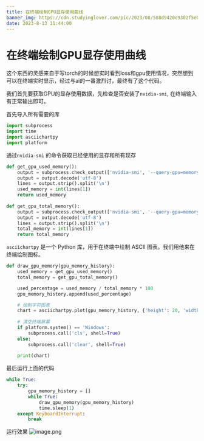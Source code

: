 ```yaml
---
title: 在终端绘制GPU显存使用曲线
banner_img: https://cdn.studyinglover.com/pic/2023/08/588d9420c9302f5e0d6c2e89fbddf200.png
date: 2023-8-13 11:44:00
---
```

# 在终端绘制GPU显存使用曲线
这个东西的灵感来自于写torch的时候想实时看到loss和gpu使用情况，突然想到可以在终端实时显示，经过与ai的一番激烈讨，最终有了这个代码。

我们首先要获取GPU的显存使用数据，先检查是否安装了`nvidia-smi`, 在终端输入有正常输出即可。

首先导入所有需要的库
```python
import subprocess
import time
import asciichartpy
import platform
```

通过`nvidia-smi` 的命令获取已经使用的显存和所有现存
```python
def get_gpu_used_memory():
	output = subprocess.check_output(['nvidia-smi', '--query-gpu=memory.used', '--format=csv,nounits'])
	output = output.decode('utf-8')
	lines = output.strip().split('\n')
	used_memory = int(lines[1])
	return used_memory
  
def get_gpu_total_memory():
	output = subprocess.check_output(['nvidia-smi', '--query-gpu=memory.total', '--format=csv,nounits'])
	output = output.decode('utf-8')
	lines = output.strip().split('\n')
	total_memory = int(lines[1])
	return total_memory
```

`asciichartpy` 是一个 Python 库，用于在终端中绘制 ASCII 图表。我们用他来在终端绘制图标。
```python
def draw_gpu_memory(gpu_memory_history):
    used_memory = get_gpu_used_memory()
    total_memory = get_gpu_total_memory()

    used_percentage = used_memory / total_memory * 100
    gpu_memory_history.append(used_percentage)

    # 绘制字符图表
    chart = asciichartpy.plot(gpu_memory_history, {'height': 20, 'width': 10, 'timestamp': True})
    
    # 清空终端屏幕
    if platform.system() == 'Windows':
        subprocess.call('cls', shell=True)
    else:
        subprocess.call('clear', shell=True)
    
    print(chart)
```


最后运行上面的代码
```python 
while True:
    try:
        gpu_memory_history = []
        while True:
            draw_gpu_memory(gpu_memory_history)
            time.sleep(1)
    except KeyboardInterrupt:
        break
```
运行效果
![image.png](https://cdn.studyinglover.com/pic/2023/08/c320d69a8169e36fab4c82f1725c298b.png)
